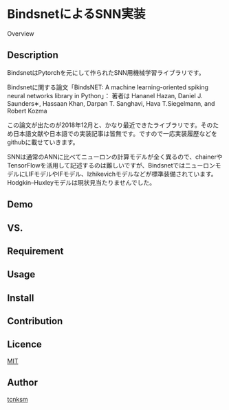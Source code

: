 <div align="center">
<img src="https://user-images.githubusercontent.com/43668533/58036917-2b4faa80-7b67-11e9-909d-15cac1087898.png", alt="", title="bindsnet_logo">
</div>

BindsnetによるSNN実装
====

Overview

## Description

BindsnetはPytorchを元にして作られたSNN用機械学習ライブラリです。

Bindsnetに関する論文「BindsNET: A machine learning-oriented spiking neural networks library in Python」：
著者は Hananel Hazan, Daniel J. Saunders∗, Hassaan Khan, Darpan T. Sanghavi, Hava T.Siegelmann, and Robert Kozma

この論文が出たのが2018年12月と、かなり最近できたライブラリです。そのため日本語文献や日本語での実装記事は皆無です。ですので一応実装履歴などをgithubに載せていきます。

SNNは通常のANNに比べてニューロンの計算モデルが全く異るので、chainerやTensorFlowを活用して記述するのは難しいですが、BindsnetではニューロンモデルにLIFモデルやIFモデル、Izhikevichモデルなどが標準装備されています。Hodgkin–Huxleyモデルは現状見当たりませんでした。

## Demo

## VS. 

## Requirement

## Usage

## Install

## Contribution

## Licence

[MIT](https://github.com/tcnksm/tool/blob/master/LICENCE)

## Author

[tcnksm](https://github.com/tcnksm)
